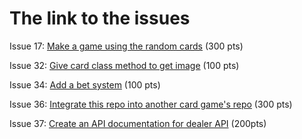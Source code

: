 The link to the issues
=======================
Issue 17: [Make a game using the random cards][1] (300 pts)

Issue 32: [Give card class method to get image][2] (100 pts)

Issue 34: [Add a bet system][4] (100 pts)

Issue 36: [Integrate this repo into another card game's repo][6] (300 pts)

Issue 37: [Create an API documentation for dealer API][7] (200pts)


[1]:https://github.com/UCSB-CS56-Projects/cs56-games-dealer/issues/17
[2]:https://github.com/UCSB-CS56-Projects/cs56-games-dealer/issues/32
[4]:https://github.com/UCSB-CS56-Projects/cs56-games-dealer/issues/34
[6]:https://github.com/UCSB-CS56-Projects/cs56-games-dealer/issues/36
[7]:https://github.com/UCSB-CS56-Projects/cs56-games-dealer/issues/37
